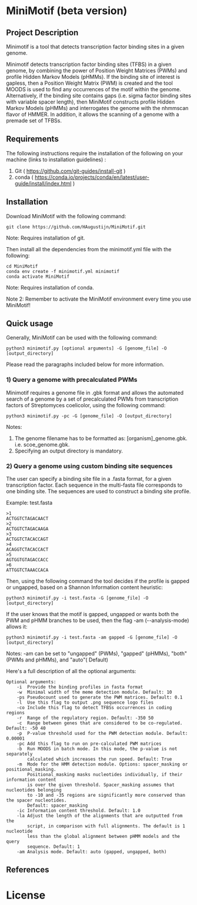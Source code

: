 # MiniMotif (beta version)

## Project Description

Minimotif is a tool that detects transcription factor binding sites in a given genome. 

Minimotif detects transcription factor binding sites (TFBS) in a given genome, by combining the power of Position Weight Matrices (PWMs) and profile Hidden Markov Models (pHMMs). If the binding site of interest is gapless, then a Position Weight Matrix (PWM) is created and the tool MOODS is used to find any occurrences of the motif within the genome. Alternatively, if the binding site contains gaps (i.e. sigma factor binding sites with variable spacer length), then MiniMotif constructs profile Hidden Markov Models (pHMMs) and interrogates the genome with the nhmmscan flavor of HMMER. In addition, it allows the scanning of a genome with a premade set of TFBSs. 

## Requirements

The following instructions require the installation of the following on your machine (links to installation guidelines) : 
1. Git ( https://github.com/git-guides/install-git )
2. conda ( https://conda.io/projects/conda/en/latest/user-guide/install/index.html )



## Installation

Download MiniMotif with the following command:

```
git clone https://github.com/HAugustijn/MiniMotif.git
```
Note: Requires installation of git.

Then install all the dependencies from the minimotif.yml file with the following:

```
cd MiniMotif
conda env create -f minimotif.yml minimotif
conda activate MiniMotif 
```
Note: Requires installation of conda.

Note 2: Remember to activate the MiniMotif environment every time you use MiniMotif!

## Quick usage 

Generally, MiniMotif can be used with the following command:

```
python3 minimotif.py [optional arguments] -G [genome_file] -O [output_directory]
```
Please read the paragraphs included below for more information.

### 1) Query a genome with precalculated PWMs

Minimotif requires a genome file in .gbk format and allows the automated search of a genome by a set of precalculated PWMs from transcription factors of Streptomyces coelicolor, using the following command:

```
python3 minimotif.py -pc -G [genome_file] -O [output_directory] 

```
Notes: 
1. The genome filename has to be formatted as: [organism]_genome.gbk. i.e. scoe_genome.gbk.
2. Specifying an output directory is mandatory.

### 2) Query a genome using custom binding site sequences

The user can specify a binding site file in a .fasta format, for a given transcription factor. Each sequence in the multi-fasta file corresponds to one binding site. The sequences are used to construct a binding site profile.

Example: test.fasta
```
>1
ACTGGTCTAGACAACT
>2
ACTGGTCTAGACAAGA
>3
ACTGGTCTACACCAGT
>4
ACAGGTCTACACCACT
>5
AGTGGTGTAGACCACC
>6
ATTGGTCTAAACCACA
```
Then, using the following command the tool decides if the profile is gapped or ungapped, based on a Shannon Information content heuristic:

```
python3 minimotif.py -i test.fasta -G [genome_file] -O [output_directory]
```
If the user knows that the motif is gapped, ungapped or wants both the PWM and pHMM branches to be used, then the flag -am (--analysis-mode) allows it:

```
python3 minimotif.py -i test.fasta -am gapped -G [genome_file] -O [output_directory]
```
Notes: -am can be set to "ungapped" (PWMs), "gapped" (pHMMs), "both" (PWMs and pHMMs), and "auto"( Default)

Here's a full description of all the optional arguments:

```
Optional arguments:
    -i  Provide the binding profiles in fasta format
    -w  Minimal width of the meme detection module. Default: 10
    -ps Pseudocount used to generate the PWM matrices. Default: 0.1
    -l  Use this flag to output .png sequence logo files
    -co Include this flag to detect TFBSs occurrences in coding regions
    -r  Range of the regulatory region. Default: -350 50
    -c  Range between genes that are considered to be co-regulated. Default: -50 40
    -p  P-value threshold used for the PWM detection module. Default: 0.00001
    -pc Add this flag to run on pre-calculated PWM matrices
    -b  Run MOODS in batch mode. In this mode, the p-value is not separately 
        calculated which increases the run speed. Default: True
    -m  Mode for the HMM detection module. Options: spacer_masking or positional_masking.
        Positional_masking masks nucleotides individually, if their information content 
        is over the given threshold. Spacer_masking assumes that nucleotides belonging 
        to -10 and -35 regions are significantly more conserved than the spacer nucleotides.
        Default: spacer_masking
    -ic Information content threshold. Default: 1.0
    -la Adjust the length of the alignments that are outputted from the 
        script, in comparison with full alignments. The default is 1 nucleotide
        less than the global alignment between pHMM models and the query
        sequence. Default: 1
    -am Analysis mode. Default: auto (gapped, ungapped, both)
```

## References



# License



